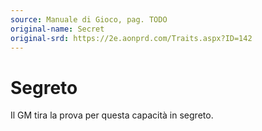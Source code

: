 ```yaml
---
source: Manuale di Gioco, pag. TODO
original-name: Secret
original-srd: https://2e.aonprd.com/Traits.aspx?ID=142
---
```


# Segreto

Il GM tira la prova per questa capacità in segreto.
